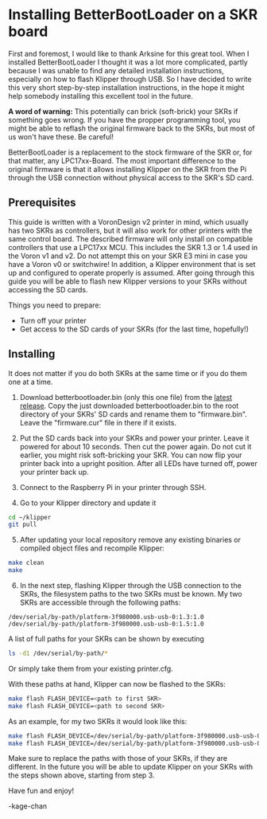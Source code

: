 # Installing BetterBootLoader on a SKR board

First and foremost, I would like to thank Arksine for this great tool. When I installed BetterBootLoader I thought it was a lot more complicated, partly because I was unable to find any detailed installation instructions, especially on how to flash Klipper through USB. So I have decided to write this very short step-by-step installation instructions, in the hope it might help somebody installing this excellent tool in the future.

**A word of warning:** This potentially can brick (soft-brick) your SKRs if something goes wrong. If you have the propper programming tool, you might be able to reflash the original firmware back to the SKRs, but most of us won't have these. Be careful!

BetterBootLoader is a replacement to the stock firmware of the SKR or, for that matter, any LPC17xx-Board. The most important difference to the original firmware is that it allows installing Klipper on the SKR from the Pi through the USB connection without physical access to the SKR's SD card.

## Prerequisites
This guide is written with a VoronDesign v2 printer in mind, which usually has two SKRs as controllers, but it will also work for other printers with the same control board. The described firmware will only install on compatible controllers that use a LPC17xx MCU. This includes the SKR 1.3 or 1.4 used in the Voron v1 and v2. Do not attempt this on your SKR E3 mini in case you have a Voron v0 or switchwire!
In addition, a Klipper environment that is set up and configured to operate properly is assumed. After going through this guide you will be able to flash new Klipper versions to your SKRs without accessing the SD cards.

Things you need to prepare:
- Turn off your printer
- Get access to the SD cards of your SKRs (for the last time, hopefully!)


## Installing

It does not matter if you do both SKRs at the same time or if you do them one at a time.

1. Download betterbootloader.bin (only this one file) from the [latest release](https://github.com/Arksine/LPC17xx-DFU-Bootloader/releases).
Copy the just downloaded betterbootloader.bin to the root directory of your SKRs' SD cards and rename them to "firmware.bin". Leave the "firmware.cur" file in there if it exists.

2. Put the SD cards back into your SKRs and power your printer. Leave it powered for about 10 seconds. Then cut the power again. Do not cut it earlier, you might risk soft-bricking your SKR. You can now flip your printer back into a upright position. After all LEDs have turned off, power your printer back up.

3. Connect to the Raspberry Pi in your printer through SSH.

4. Go to your Klipper directory and update it

```bash
cd ~/klipper
git pull
```

5. After updating your local repository remove any existing binaries or compiled object files and recompile Klipper:

```bash
make clean
make
```
6. In the next step, flashing Klipper through the USB connection to the SKRs, the filesystem paths to the two SKRs must be known. My two SKRs are accessible through the following paths:
```
/dev/serial/by-path/platform-3f980000.usb-usb-0:1.3:1.0
/dev/serial/by-path/platform-3f980000.usb-usb-0:1.5:1.0
```

A list of full paths for your SKRs can be shown by executing
```bash
ls -d1 /dev/serial/by-path/*
```

Or simply take them from your existing printer.cfg.

With these paths at hand, Klipper can now be flashed to the SKRs:

```bash
make flash FLASH_DEVICE=<path to first SKR>
make flash FLASH_DEVICE=<path to second SKR>
```

As an example, for my two SKRs it would look like this:

```bash
make flash FLASH_DEVICE=/dev/serial/by-path/platform-3f980000.usb-usb-0:1.3:1.0
make flash FLASH_DEVICE=/dev/serial/by-path/platform-3f980000.usb-usb-0:1.5:1.0
```

Make sure to replace the paths with those of your SKRs, if they are different.
In the future you will be able to update Klipper on your SKRs with the steps shown above, starting from step 3.

Have fun and enjoy!

-kage-chan
